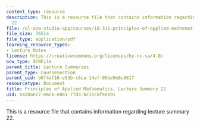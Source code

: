 ```yaml
---
content_type: resource
description: This is a resource file that contains information regarding lecture summary
  22.
file: /ol-ocw-studio-app/courses/18-311-principles-of-applied-mathematics-spring-2014/6428aec7e6c6e08177d3bc15cafee191_MIT18_311S14_Lecture22.pdf
file_size: 76514
file_type: application/pdf
learning_resource_types:
- Lecture Notes
license: https://creativecommons.org/licenses/by-nc-sa/4.0/
ocw_type: OCWFile
parent_title: Lecture Summaries
parent_type: CourseSection
parent_uid: b0f4af16-e53b-c6ca-14ef-05be9e6c8817
resourcetype: Document
title: Principles of Applied Mathematics, Lecture Summary 22
uid: 6428aec7-e6c6-e081-77d3-bc15cafee191
---
```

This is a resource file that contains information regarding lecture summary 22.